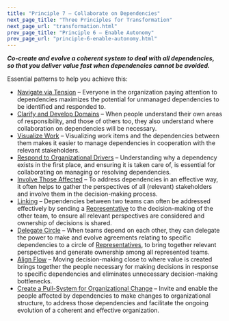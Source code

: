 ```yaml
---
title: "Principle 7 – Collaborate on Dependencies"
next_page_title: "Three Principles for Transformation"
next_page_url: "transformation.html"
prev_page_title: "Principle 6 – Enable Autonomy"
prev_page_url: "principle-6-enable-autonomy.html"
---
```




**_Co-create and evolve a coherent system to deal with all dependencies, so that you deliver value fast when dependencies cannot be avoided._**

Essential patterns to help you achieve this:

-   [Navigate via Tension](navigate-via-tension.html) – Everyone in the organization paying attention to dependencies maximizes the potential for unmanaged dependencies to be identified and responded to.
-   [Clarify and Develop Domains](clarify-and-develop-domains.html) – When people understand their own areas of responsibility, and those of others too, they also understand where collaboration on dependencies will be necessary.
-   [Visualize Work](visualize-work.html) – Visualizing work items and the dependencies between them makes it easier to manage dependencies in cooperation with the relevant stakeholders. 
-   [Respond to Organizational Drivers](respond-to-organizational-drivers.html) – Understanding why a dependency exists in the first place, and ensuring it is taken care of, is essential for collaborating on managing or resolving dependencies. 
-   [Involve Those Affected](involve-those-affected.html) – To address dependencies in an effective way, it often helps to gather the perspectives of all (relevant) stakeholders and involve them in the decision-making process.
-   [Linking](linking.html) – Dependencies between two teams can often be addressed effectively by sending a [Representative](representative.html) to the decision-making of the other team, to ensure all relevant perspectives are considered and ownership of decisions is shared.
-   [Delegate Circle](delegate-circle.html) – When teams depend on each other, they can delegate the power to make and evolve agreements relating to specific dependencies to a circle of [Representatives](representative.html), to bring together relevant perspectives and generate ownership among all represented teams.
-   [Align Flow](align-flow.html) – Moving decision-making close to where value is created brings together the people necessary for making decisions in response to specific dependencies and eliminates unnecessary decision-making bottlenecks.
-   [Create a Pull-System for Organizational Change](create-a-pull-system-for-organizational-change.html) – Invite and enable the people affected by dependencies to make changes to organizational structure, to address those dependencies and facilitate the ongoing evolution of a coherent and effective organization.


